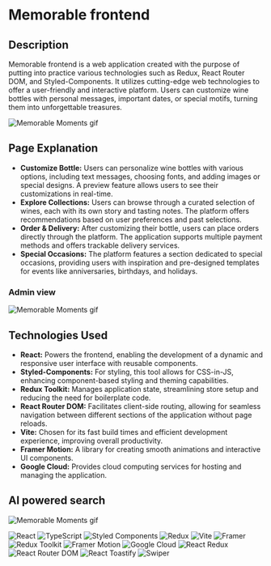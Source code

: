 # Memorable frontend
## Description
Memorable frontend is a web application created with the purpose of putting into practice various technologies such as Redux, React Router DOM, and Styled-Components. It utilizes cutting-edge web technologies to offer a user-friendly and interactive platform. Users can customize wine bottles with personal messages, important dates, or special motifs, turning them into unforgettable treasures.


![Memorable Moments gif](/memorable_client_view.gif)

## Page Explanation
- **Customize Bottle:** Users can personalize wine bottles with various options, including text messages, choosing fonts, and adding images or special designs. A preview feature allows users to see their customizations in real-time.
- **Explore Collections:** Users can browse through a curated selection of wines, each with its own story and tasting notes. The platform offers recommendations based on user preferences and past selections.
- **Order & Delivery:** After customizing their bottle, users can place orders directly through the platform. The application supports multiple payment methods and offers trackable delivery services.
- **Special Occasions:** The platform features a section dedicated to special occasions, providing users with inspiration and pre-designed templates for events like anniversaries, birthdays, and holidays.

### Admin view
![Memorable Moments gif](/memorable_admin_view.gif)

## Technologies Used
- **React:** Powers the frontend, enabling the development of a dynamic and responsive user interface with reusable components.
- **Styled-Components:** For styling, this tool allows for CSS-in-JS, enhancing component-based styling and theming capabilities.
- **Redux Toolkit:** Manages application state, streamlining store setup and reducing the need for boilerplate code.
- **React Router DOM:** Facilitates client-side routing, allowing for seamless navigation between different sections of the application without page reloads.
- **Vite:** Chosen for its fast build times and efficient development experience, improving overall productivity.
- **Framer Motion:** A library for creating smooth animations and interactive UI components.
- **Google Cloud:** Provides cloud computing services for hosting and managing the application.

## AI powered search

![Memorable Moments gif](/AI_search.gif)


![React](https://img.shields.io/badge/react-%2320232a.svg?style=for-the-badge&logo=react&logoColor=%2361DAFB)
![TypeScript](https://img.shields.io/badge/typescript-%23007ACC.svg?style=for-the-badge&logo=typescript&logoColor=white)
![Styled Components](https://img.shields.io/badge/styled--components-DB7093?style=for-the-badge&logo=styled-components&logoColor=white)
![Redux](https://img.shields.io/badge/redux-%23593d88.svg?style=for-the-badge&logo=redux&logoColor=white)
![Vite](https://img.shields.io/badge/vite-%23646CFF.svg?style=for-the-badge&logo=vite&logoColor=white)
![Framer](https://img.shields.io/badge/Framer-black?style=for-the-badge&logo=framer&logoColor=blue)
![Redux Toolkit](https://img.shields.io/badge/redux--toolkit-%23232F3E?style=for-the-badge&logo=redux&logoColor=white)
![Framer Motion](https://img.shields.io/badge/framer--motion-%23000000.svg?style=for-the-badge&logo=framer&logoColor=#0055FF)
![Google Cloud](https://img.shields.io/badge/Google%20Cloud-%234285F4.svg?style=for-the-badge&logo=google-cloud&logoColor=white)
![React Redux](https://img.shields.io/badge/react--redux-%23764ABC.svg?style=for-the-badge&logo=react&logoColor=white)
![React Router DOM](https://img.shields.io/badge/react--router--dom-%23CA4245.svg?style=for-the-badge&logo=react-router&logoColor=white)
![React Toastify](https://img.shields.io/badge/react--toastify-%23FF9800.svg?style=for-the-badge&logo=react&logoColor=white)
![Swiper](https://img.shields.io/badge/swiper-%23181717.svg?style=for-the-badge&logo=swiper&logoColor=white)